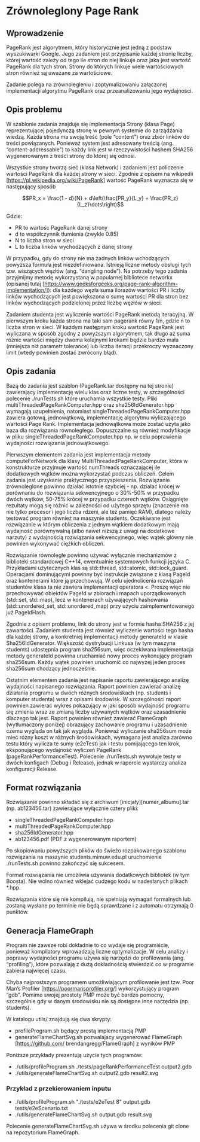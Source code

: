 # Zrównoleglony Page Rank
## Wprowadzenie
PageRank jest algorytmem, który historycznie jest jedną z podstaw wyszukiwarki Google. Jego zadaniem jest przypisanie każdej stronie liczby, której wartość zależy od tego ile stron do niej linkuje oraz jaka jest wartość PageRank dla tych stron. Strony do których linkuje wiele wartościowych stron również są uważane za wartościowe.

Zadanie polega na zrównolegleniu i zoptymalizowaniu załączonej implementacji algorytmu PageRank oraz przeanalizowaniu jego wydajności.

## Opis problemu
W szablonie zadania znajduje się implementacja Strony (klasa Page) reprezentującej pojedynczą stronę w pewnym systemie do zarządzania wiedzą. Każda strona ma swoją treść (pole “content”) oraz zbiór linków do treści powiązanych. Ponieważ system jest adresowany treścią (ang. “content-addressable”) to każdy link jest w rzeczywistości hashem SHA256 wygenerowanym z treści strony do której się odnosi.

Wszystkie strony tworzą sieć (klasa Network) i zadaniem jest policzenie wartości PageRank dla każdej strony w sieci. Zgodnie z opisem na wikipedii [https://pl.wikipedia.org/wiki/PageRank] wartość PageRank wyznacza się w następujący sposób

$$PR_x = \frac{1 - d}{N} + d\left(\frac{PR_y}{L_y} + \frac{PR_z}{L_z}\dots\right)$$

Gdzie:

- PR to wartośc PageRank danej strony
- d to współczynnik tłumienia (zwykle 0.85)
- N to liczba stron w sieci
- L to liczba linków wychodzących z danej strony


W przypadku, gdy do strony nie ma żadnych linków wchodzących powyższa formuła jest niezdefiniowana. Istnieją liczne metody obsługi tych tzw. wiszących węzłów (ang. “dangling node”). Na potrzeby tego zadania przyjmijmy metodę wykorzystaną w popularnej bibliotece networkx (opisanej tutaj [https://www.geeksforgeeks.org/page-rank-algorithm-implementation/]): dla każdego węzła suma ilorazów wartości PR i liczby linków wychodzących jest powiększona o sumę wartości PR dla stron bez linków wychodzących podzielonej przez liczbę węzłów w sieci.

Zadaniem studenta jest wyliczenie wartości PageRank metodą iteracyjną. W pierwszym kroku każda strona ma taki sam pagerank równy 1/n, gdzie n to liczba stron w sieci. W każdym następnym kroku wartość PageRank jest wyliczana w sposób zgodny z powyższym algorytmem, tak długo aż suma różnic wartości między dwoma kolejnymi krokami będzie bardzo mała (mniejsza niż parametr tolerance) lub liczba iteracji przekroczy wyznaczony limit (wtedy powinien zostać zwrócony błąd).

## Opis zadania
Bazą do zadania jest szablon (PageRank.tar dostępny na tej stronie) zawierający implementację wielu klas oraz liczne testy, w szczególności polecenie ./runTests.sh które uruchamia wszystkie testy. Pliki multiThreadedPageRankComputer.hpp oraz sha256IdGenerator.hpp wymagają uzupełnienia, natomiast singleThreadedPageRankComputer.hpp zawiera gotową, jednowątkową, implementację algorytmu wyliczającego wartości Page Rank. Implementacja jednowątkowa może zostać użyta jako baza dla rozwiązania równoległego. Dopuszczalne są również modyfikacje w pliku singleThreadedPageRankComputer.hpp np. w celu poprawienia wydajności rozwiązania jednowątkowego.

Pierwszym elementem zadania jest implementacja metody computeForNetwork dla klasy MultiThreadedPageRankComputer, która w konstrukturze przyjmuje wartość numThreads oznaczającej ile dodatkowych wątków można wykorzystać podczas obliczeń. Celem zadania jest uzyskanie praktycznego przyspieszenia. Rozwiązanie zrównoleglone powinno działać istotnie szybciej - np. działać krócej w porównaniu do rozwiązania sekwencyjnego o 30%-50% w przypadku dwóch wątków, 50-75% krócej w przypadku czterech wątków. Osiągnięte rezultaty mogą się różnić w zależności od użytego sprzętu (znaczenie ma nie tylko procesor i jego liczba rdzeni, ale też pamięć RAM), dlatego należy testować program również na maszynie students. Oczekiwane jest rozwiązanie w którym obliczenia z jednym wątkiem dodatkowym mają wydajność porównywalną (albo nawet niższą z uwagi na dodatkowe narzuty) z wydajnością rozwiązania sekwencyjnego, więc wątek główny nie powinien wykonywać ciężkich obliczeń.

Rozwiązanie równoległe powinno używać wyłącznie mechanizmów z biblioteki standardowej C++14, ewentualnie systemowych funkcji języka C. Przykładami użytecznych klas są std::thread, std::atomic, std::lock_guard. Operacjami dominującymi powinny być instrukcje związane z klasą PageId oraz kontenerami które ją przechowują. W celu ujednolicenia rozwiązań studentów klasa ta nie zawiera implementacji operatora <. Proszę więc nie przechowywać obiektów PageId w zbiorach i mapach uporządkowanych (std::set, std::map), lecz w kontenerach używających hashowania (std::unordered_set, std::unordered_map) przy użyciu zaimplementowanego już PageIdHash.

Zgodnie z opisem problemu, link do strony jest w formie hasha SHA256 z jej zawartości. Zadaniem studenta jest również wyliczenie wartości tego hasha dla każdej strony, a konkretniej implementacji metody generateId w klasie Sha256IdGenerator. Większość dystrybucji Linkusa (w tym maszyna students) udostępnia program sha256sum, więc oczekiwana implementacja metody generateId powinna uruchamiać nowy proces wykonujący program sha256sum. Każdy wątek powinien uruchomić co najwyżej jeden proces sha256sum chodzący jednocześnie.

Ostatnim elementem zadania jest napisanie raportu zawierającego analizę wydajności napisanego rozwiązania. Raport powinien zawierać analizę działania programu w dwóch różnych środowiskach (np. students i komputer studenta) wraz z opisami środowisk. W szczególności raport powinien zawierać wykres pokazujący w jaki sposób wydajność programu się zmienia wraz ze zmianą liczby używanych wątków oraz uzasadnienie dlaczego tak jest. Raport powinien również zawierać FlameGraph (wytłumaczony poniżej) obrazujący zachowanie programu i uzasadnienie czemu wygląda on tak jak wygląda. Ponieważ wyliczanie sha256sum może mieć różny koszt w różnych środowiskach, wymagana jest analiza zarówno testu który wylicza te sumy (e2eTest) jak i testu pomijającego ten krok, eksponującego wydajność wyliczeń PageRank (pageRankPerformanceTest). Polecenie ./runTests.sh wywołuje testy w dwóch konfigach (Debug i Release), jednak w raporcie wystarczy analiza konfiguracji Release.

## Format rozwiązania
Rozwiązanie powinno składać się z archiwum [inicjały][numer_albumu].tar (np. ab123456.tar) zawierające wyłącznie cztery pliki:

- singleThreadedPageRankComputer.hpp
- multiThreadedPageRankComputer.hpp
- sha256IdGenerator.hpp
- ab123456.pdf (PDF z wygenerowanym raportem)

Po skopiowaniu powyższych plików do świeżo rozpakowanego szablonu rozwiązania na maszynie students.mimuw.edu.pl uruchomienie ./runTests.sh powinno zakończyć się sukcesem.

Format rozwiązania nie umożliwia używania dodatkowych bibliotek (w tym Boosta). Nie wolno również wklejać cudzego kodu w nadesłanych plikach *.hpp.

Rozwiązania które się nie kompilują, nie spełniają wymagań formalnych lub zostaną wysłane po terminie nie będą sprawdzane i z automatu otrzymają 0 punktów.

## Generacja FlameGraph
Program nie zawsze robi dokładnie to co wydaje się programiście, ponieważ kompilatory wprowadzają liczne optymalizacje. W celu analizy i poprawy wydajności programu używa się narzędzi do profilowania (ang. “profiling”), które pozwalają z dużą dokładnością stwierdzić co w programie zabiera najwięcej czasu.

Chyba najprostszym programem umożliwiającym profilowanie jest tzw. Poor Man’s Profiler [https://poormansprofiler.org/] wykorzystujący program “gdb”. Pomimo swojej prostoty PMP może być bardzo pomocny, szczególnie gdy w danym środowisku nie są dostępne inne narzędzia (np. students).

W katalogu utils/ znajdują się dwa skrypty:

- profileProgram.sh będący prostą implementacją PMP
- generateFlameChartSvg.sh pozwalajacy wygenerować FlameGraph [https://github.com/ brendangregg/FlameGraph]  z wyników PMP

Poniższe przykłady prezentują użycie tych programów:

- ./utils/profileProgram.sh ./tests/pageRankPerformanceTest output2.gdb
- ./utils/generateFlameChartSvg.sh output2.gdb result2.svg

### Przykład z przekierowaniem inputu 

- ./utils/profileProgram.sh "./tests/e2eTest 8" output.gdb tests/e2eScenario.txt
- ./utils/generateFlameChartSvg.sh output.gdb result.svg

Polecenie generateFlameChartSvg.sh używa w środku polecenia git clone na repozytorium FlameGraph.